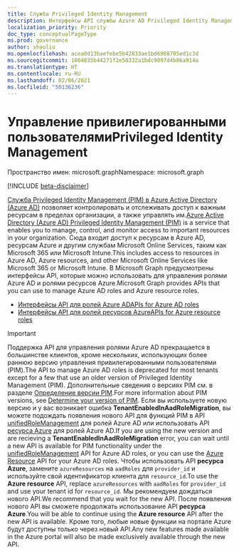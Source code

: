 ```yaml
---
title: Служба Privileged Identity Management
description: Интерфейсы API службы Azure AD Privileged Identity Management для управления ролями Azure Active Directory и ролями ресурсов Azure.
localization_priority: Priority
doc_type: conceptualPageType
ms.prod: governance
author: shauliu
ms.openlocfilehash: acea0d13baefebe5b42833ae1bd6968705ed1c3d
ms.sourcegitcommit: 1004835b44271f2e50332a1bdc9097d4b06a914a
ms.translationtype: HT
ms.contentlocale: ru-RU
ms.lasthandoff: 02/06/2021
ms.locfileid: "50136236"
---
```

# <a name="privileged-identity-management"></a><span data-ttu-id="4e6db-103">Управление привилегированными пользователями</span><span class="sxs-lookup"><span data-stu-id="4e6db-103">Privileged Identity Management</span></span>

<span data-ttu-id="4e6db-104">Пространство имен: microsoft.graph</span><span class="sxs-lookup"><span data-stu-id="4e6db-104">Namespace: microsoft.graph</span></span>

[!INCLUDE [beta-disclaimer](../../includes/beta-disclaimer.md)]

<span data-ttu-id="4e6db-105">[Служба Privileged Identity Management (PIM) в Azure Active Directory (Azure AD)](/azure/active-directory/privileged-identity-management/pim-configure) позволяет контролировать и отслеживать доступ к важным ресурсам в пределах организации, а также управлять им.</span><span class="sxs-lookup"><span data-stu-id="4e6db-105">[Azure Active Directory (Azure AD) Privileged Identity Management (PIM)](/azure/active-directory/privileged-identity-management/pim-configure) is a service that enables you to manage, control, and monitor access to important resources in your organization.</span></span> <span data-ttu-id="4e6db-106">Сюда входит доступ к ресурсам в Azure AD, ресурсам Azure и другим службам Microsoft Online Services, таким как Microsoft 365 или Microsoft Intune.</span><span class="sxs-lookup"><span data-stu-id="4e6db-106">This includes access to resources in Azure AD, Azure resources, and other Microsoft Online Services like Microsoft 365 or Microsoft Intune.</span></span> <span data-ttu-id="4e6db-107">В Microsoft Graph предусмотрены интерфейсы API, которые можно использовать для управления ролями Azure AD и ролями ресурсов Azure.</span><span class="sxs-lookup"><span data-stu-id="4e6db-107">Microsoft Graph provides APIs that you can use to manage Azure AD roles and Azure resource roles.</span></span>

- [<span data-ttu-id="4e6db-108">Интерфейсы API для ролей Azure AD</span><span class="sxs-lookup"><span data-stu-id="4e6db-108">APIs for Azure AD roles</span></span>](privilegedidentitymanagement-directory.md)
- [<span data-ttu-id="4e6db-109">Интерфейсы API для ролей ресурсов Azure</span><span class="sxs-lookup"><span data-stu-id="4e6db-109">APIs for Azure resource roles</span></span>](privilegedidentitymanagement-resources.md)

> [!IMPORTANT]
> <span data-ttu-id="4e6db-110">Поддержка API для управления ролями Azure AD прекращается в большинстве клиентов, кроме нескольких, использующих более раннюю версию управления привилегированными пользователями (PIM).</span><span class="sxs-lookup"><span data-stu-id="4e6db-110">The API to manage Azure AD roles is deprecated for most tenants except for a few that use an older version of Privileged Identity Management (PIM).</span></span> <span data-ttu-id="4e6db-111">Дополнительные сведения о версиях PIM см. в разделе [Определение версии PIM](https://docs.microsoft.com/azure/active-directory/privileged-identity-management/pim-how-to-activate-role?tabs=new#determine-your-version-of-pim).</span><span class="sxs-lookup"><span data-stu-id="4e6db-111">For more information about PIM versions, see [Determine your version of PIM](https://docs.microsoft.com/azure/active-directory/privileged-identity-management/pim-how-to-activate-role?tabs=new#determine-your-version-of-pim).</span></span> <span data-ttu-id="4e6db-112">Если вы используете новую версию и у вас возникает ошибка **TenantEnabledInAadRoleMigration**, вы можете подождать появления нового API для функций PIM в API [unifiedRoleManagement](/graph/api/resources/unifiedroledefinition?view=graph-rest-beta) для ролей Azure AD или использовать API [ресурса Azure](/graph/api/resources/privilegedidentitymanagement-resources?view=graph-rest-beta) для ролей Azure AD.</span><span class="sxs-lookup"><span data-stu-id="4e6db-112">If you are using the new version and are recieving a **TenantEnabledInAadRoleMigration** error, you can wait until a new API is available for PIM functionality under the [unifiedRoleManagement](/graph/api/resources/unifiedroledefinition?view=graph-rest-beta) API for Azure AD roles, or you can use the [Azure Resource](/graph/api/resources/privilegedidentitymanagement-resources?view=graph-rest-beta) API for your Azure AD roles.</span></span> <span data-ttu-id="4e6db-113">Чтобы использовать API **ресурса Azure**, замените `azureResources` на `aadRoles` для `provider_id` и используйте свой идентификатор клиента для `resource_id`.</span><span class="sxs-lookup"><span data-stu-id="4e6db-113">To use the **Azure resource** API, replace `azureResources` with `aadRoles` for `provider_id` and use your tenant id for `resource_id`.</span></span> <span data-ttu-id="4e6db-114">Мы рекомендуем дождаться нового API.</span><span class="sxs-lookup"><span data-stu-id="4e6db-114">We recommend that you wait for the new API.</span></span> <span data-ttu-id="4e6db-115">После появления нового API вы сможете продолжать использование API **ресурса Azure**.</span><span class="sxs-lookup"><span data-stu-id="4e6db-115">You will be able to continue using the **Azure resource** API after the new API is available.</span></span> <span data-ttu-id="4e6db-116">Кроме того, любые новые функции на портале Azure будут доступны только через новый API.</span><span class="sxs-lookup"><span data-stu-id="4e6db-116">Any new features made available in the Azure portal will also be made exclusively available through the new API.</span></span>

<!-- uuid: 8fcb5dbc-d5aa-4681-8e31-b001d5168d79
2015-10-25 14:57:30 UTC -->
<!--
{
  "type": "#page.annotation",
  "description": "Service root",
  "keywords": "",
  "section": "documentation",
  "tocPath": "",
  "suppressions": []
}
-->

